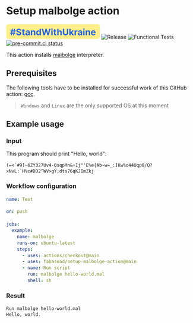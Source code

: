 # Setup malbolge action

[![Stand With Ukraine](https://raw.githubusercontent.com/vshymanskyy/StandWithUkraine/main/badges/StandWithUkraine.svg)](https://stand-with-ukraine.pp.ua)
![Release](https://img.shields.io/github/v/release/fabasoad/setup-malbolge-action?include_prereleases)
![Functional Tests](https://github.com/fabasoad/setup-malbolge-action/workflows/Functional%20Tests/badge.svg)
[![pre-commit.ci status](https://results.pre-commit.ci/badge/github/fabasoad/setup-malbolge-action/main.svg)](https://results.pre-commit.ci/latest/github/fabasoad/setup-malbolge-action/main)

This action installs [malbolge](https://en.wikipedia.org/wiki/Malbolge) interpreter.

## Prerequisites

The following tools have to be installed for successful work of this GitHub action:
[gcc](https://gcc.gnu.org).

> `Windows` and `Linux` are the only supported OS at this moment

## Example usage

### Input

This program should print "Hello, world":

```text
(=<`#9]~6ZY327Uv4-QsqpMn&+Ij"'E%e{Ab~w=_:]Kw%o44Uqp0/Q?xNvL:`H%c#DD2^WV>gY;dts76qKJImZkj
```

### Workflow configuration

```yaml
name: Test

on: push

jobs:
  example:
    name: malbolge
    runs-on: ubuntu-latest
    steps:
      - uses: actions/checkout@main
      - uses: fabasoad/setup-malbolge-action@main
      - name: Run script
        run: malbolge hello-world.mal
        shell: sh
```

### Result

```text
Run malbolge hello-world.mal
Hello, world.
```
